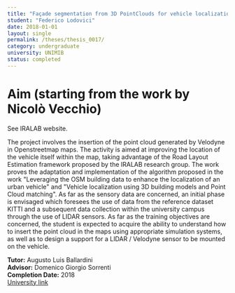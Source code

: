```yaml
---
title: "Façade segmentation from 3D PointClouds for vehicle localization using Openstreetmap"
student: "Federico Lodovici"
date: 2018-01-01
layout: single
permalink: /theses/thesis_0017/
category: undergraduate
university: UNIMIB
status: completed
---
```


# Aim (starting from the work by Nicolò Vecchio)
See IRALAB website.

The project involves the insertion of the point cloud generated by Velodyne in Openstreetmap maps. The activity is aimed at improving the location of the vehicle itself
within the map, taking advantage of the Road Layout Estimation framework proposed by the IRALAB research group. The work proves the adaptation and implementation of the algorithm proposed in the work "Leveraging the OSM building data to enhance the localization of an urban vehicle" and "Vehicle localization using 3D building models and Point Cloud matching". As far as the sensory data are concerned, an initial phase is envisaged which foresees the use of data from the reference dataset KITTI and a subsequent data collection within the university campus through the use of LIDAR sensors. As far as the training objectives are concerned, the student is expected to acquire the ability to understand how to insert the point cloud in the maps using appropriate simulation systems, as well as to design a support for a LIDAR / Velodyne sensor to be mounted on the vehicle.

**Tutor:** Augusto Luis Ballardini  
**Advisor:** Domenico Giorgio Sorrenti  
**Completion Date:** 2018  
[University link](https://ira.disco.unimib.it/people/ballardini-augusto-luis/)

